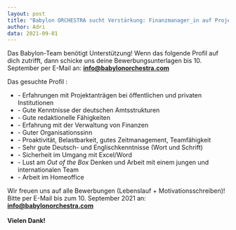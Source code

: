 ```yaml
---
layout: post
title: "Babylon ORCHESTRA sucht Verstärkung: Finanzmanager_in auf Projektbasis (ca. 10h/Woche) ab Oktober 2021"
author: Adri
data: 2021-09-01
---
```

Das Babylon-Team benötigt Unterstützung! Wenn das folgende Profil auf dich zutrifft, dann schicke uns deine Bewerbungsunterlagen bis 10. September per E-Mail an: <b>info@babylonorchestra.com</b> <br /> 

Das gesuchte Profil :<br /> 
<ul>
<li> - Erfahrungen mit Projektanträgen bei öffentlichen und privaten Institutionen </li>
<li> - Gute Kenntnisse der deutschen Amtsstrukturen </li>
<li> - Gute redaktionelle Fähigkeiten </li>
<li> - Erfahrung mit der Verwaltung von Finanzen </li>
<li> - Guter Organisationssinn </li> 
<li> - Proaktivität, Belastbarkeit, gutes Zeitmanagement, Teamfähigkeit </li>
<li> - Sehr gute Deutsch- und Englischkenntnisse (Wort und Schrift) </li> 
<li> - Sicherheit im Umgang mit Excel/Word </li> 
<li> - Lust am <i>Out of the Box</i> Denken und Arbeit mit einem jungen und internationalen Team </li>
<li> - Arbeit im Homeoffice </li>
</ul>
Wir freuen uns auf alle Bewerbungen (Lebenslauf + Motivationsschreiben)! <br /> 
Bitte per E-Mail bis zum 10. September 2021 an: <b><a href = "mailto: info@babylonorchestra.com">info@babylonorchestra.com</a> <br /> 
 <br /> 
Vielen Dank!
